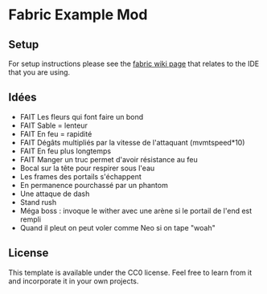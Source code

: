 # Fabric Example Mod

## Setup

For setup instructions please see the [fabric wiki page](https://fabricmc.net/wiki/tutorial:setup) that relates to the IDE that you are using.

## Idées

* FAIT Les fleurs qui font faire un bond
* FAIT Sable = lenteur
* FAIT En feu = rapidité
* FAIT Dégâts multipliés par la vitesse de l'attaquant (mvmtspeed*10)
* FAIT En feu plus longtemps
* FAIT Manger un truc permet d'avoir résistance au feu
* Bocal sur la tête pour respirer sous l'eau
* Les frames des portails s'échappent
* En permanence pourchassé par un phantom
* Une attaque de dash
* Stand rush
* Méga boss : invoque le wither avec une arène si le portail de l'end est rempli
* Quand il pleut on peut voler comme Neo si on tape "woah"

## License

This template is available under the CC0 license. Feel free to learn from it and incorporate it in your own projects.
